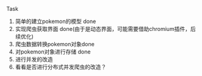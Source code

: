 Task
1. 简单的建立pokemon的模型 done
2. 实现爬虫获取界面 done(由于是动态界面，可能需要借助chromium插件，后续优化)
3. 爬虫数据转换pokemon对象done
4. 对pokemon对象进行存储 done
5. 进行并发的改造
6. 看看是否进行分布式并发爬虫的改造？